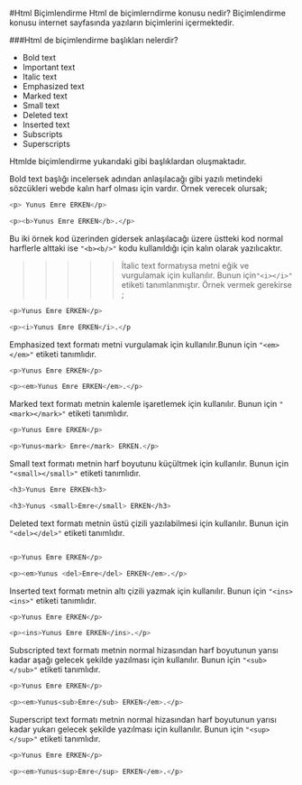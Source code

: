 #Html  Biçimlendirme
Html de biçimlerndirme konusu nedir?
Biçimlendirme konusu internet sayfasında yazıların biçimlerini içermektedir.

###Html de biçimlendirme başlıkları nelerdir?

* Bold text
* Important text
* Italic text
* Emphasized text
* Marked text
* Small text
* Deleted text
* Inserted text
* Subscripts
* Superscripts

Htmlde biçimlendirme yukarıdaki gibi başlıklardan oluşmaktadır.

Bold text başlığı incelersek adından anlaşılacağı gibi yazılı metindeki sözcükleri webde kalın harf olması için vardır.
Örnek verecek olursak;

```sh
<p> Yunus Emre ERKEN</p> 

<p><b>Yunus Emre ERKEN</b>.</p> 
```
Bu iki örnek kod üzerinden gidersek anlaşılacağı üzere üstteki kod normal harflerle alttaki ise ```"<b><b/>"``` kodu kullanıldığı için kalın olarak yazılıcaktır.
>>>>>İtalic text formatıysa metni eğik ve vurgulamak için kullanılır. Bunun için```"<i></i>"``` etiketi tanımlanmıştır.
Örnek vermek gerekirse ;

```sh
<p>Yunus Emre ERKEN</p> 

<p><i>Yunus Emre ERKEN</i>.</p
```
Emphasized text formatı metni vurgulamak için kullanılır.Bunun için ```"<em></em>"``` etiketi tanımlıdır.

```sh
<p>Yunus Emre ERKEN</p> 

<p><em>Yunus Emre ERKEN</em>.</p>
```
Marked text formatı metnin kalemle işaretlemek için kullanılır. Bunun için ```"<mark></mark>"``` etiketi tanımlıdır.

```sh
<p>Yunus Emre ERKEN</p> 

<p>Yunus<mark> Emre</mark> ERKEN.</p>
```
Small   text formatı metnin harf boyutunu küçültmek için kullanılır. Bunun için ```"<small></small>"``` etiketi tanımlıdır.

```sh
<h3>Yunus Emre ERKEN<h3>

<h3>Yunus <small>Emre</small> ERKEN</h3>
```
Deleted text formatı metnin üstü çizili yazılabilmesi için kullanılır. Bunun için ```"<del></del>"``` etiketi tanımlıdır.
```sh

<p>Yunus Emre ERKEN</p> 

<p><em>Yunus <del>Emre</del> ERKEN</em>.</p>

```
Inserted text formatı metnin altı çizili yazmak için kullanılır. Bunun için ```"<ins><ins>"``` etiketi tanımlıdır.

```sh
<p>Yunus Emre ERKEN</p> 

<p><ins>Yunus Emre ERKEN</ins>.</p>

```
Subscripted text formatı metnin normal hizasından harf boyutunun yarısı kadar aşağı gelecek şekilde yazılması için kullanılır.
Bunun için ```"<sub></sub>"``` etiketi tanımlıdır.
```sh
<p>Yunus Emre ERKEN</p> 

<p><em>Yunus<sub>Emre</sub> ERKEN</em>.</p>
```
Superscript text formatı metnin normal hizasından harf boyutunun yarısı kadar yukarı gelecek şekilde yazılması için 
kullanılır. Bunun için ```"<sup></sup>"``` etiketi tanımlıdır.

```sh
<p>Yunus Emre ERKEN</p> 

<p><em>Yunus<sup>Emre</sup> ERKEN</em>.</p>
```



